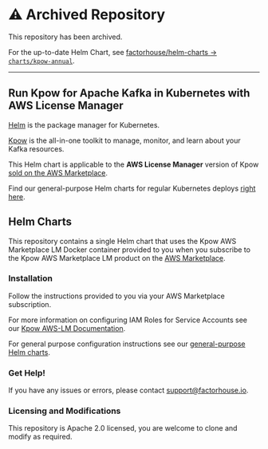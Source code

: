 # ⚠️ Archived Repository

This repository has been archived.

For the up-to-date Helm Chart, see [factorhouse/helm-charts → `charts/kpow-annual`](https://github.com/factorhouse/helm-charts/tree/main/charts/kpow-annual).

---

## Run Kpow for Apache Kafka in Kubernetes with AWS License Manager

[Helm](https://helm.sh) is the package manager for Kubernetes.

[Kpow](https://kpow.io) is the all-in-one toolkit to manage, monitor, and learn about your Kafka resources.

This Helm chart is applicable to the **AWS License Manager** version of Kpow [sold on the AWS Marketplace](https://aws.amazon.com/marketplace/pp/prodview-vgghgqdsplhvc).

Find our general-purpose Helm charts for regular Kubernetes deploys [right here](https://github.com/factorhouse/kpow-helm-charts).

## Helm Charts

This repository contains a single Helm chart that uses the Kpow AWS Marketplace LM Docker container provided to you when you subscribe to the Kpow AWS Marketplace LM product on the [AWS Marketplace](https://aws.amazon.com/marketplace/pp/prodview-vgghgqdsplhvc).

### Installation

Follow the instructions provided to you via your AWS Marketplace subscription.

For more information on configuring IAM Roles for Service Accounts see our [Kpow AWS-LM Documentation](https://docs.kpow.io/installation/aws-marketplace-lm/).

For general purpose configuration instructions see our [general-purpose Helm charts](https://github.com/factorhouse/kpow-helm-charts).

### Get Help!

If you have any issues or errors, please contact support@factorhouse.io.

### Licensing and Modifications

This repository is Apache 2.0 licensed, you are welcome to clone and modify as required.

